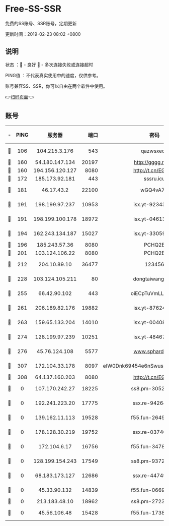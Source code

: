 # Free-SS-SSR

免费的SS账号、SSR账号，定期更新

更新时间：2019-02-23 08:02 +0800

## 说明

状态     ：🙂 - 良好 🙁 - 多次连接失败或连接超时

PING值   ：不代表真实使用中的速度，仅供参考。

账号兼容SS、SSR，你可以自由在两个软件中使用。

👉[扫码页面](https://liesauer.github.io/free-ss-ssr.github.io/)👈

## 账号

|-|PING|服务器|端口|密码|加密方式|区域|
|:----:|:----:|:-----:|-----:|:----:|:----:|:----:|
|🙂|106|104.215.3.176|543|qazwsxedc|aes-256-gcm|JP|
|🙂|160|54.180.147.134|20197|http://gggg.rocks|chacha20|KR|
|🙂|160|194.156.120.127|8080|http://t.cn/EGJIyrl|rc4-md5|RU|
|🙂|172|185.173.92.181|443|sssru.icu|rc4-md5|RU|
|🙂|181|46.17.43.2|22100|wGQ4vA7D|aes-256-gcm|RU|
|🙂|191|198.199.97.237|10953|isx.yt-92343390|aes-256-cfb|US|
|🙂|191|198.199.100.178|18972|isx.yt-04613633|aes-256-cfb|US|
|🙂|194|162.243.134.187|15027|isx.yt-33059042|aes-256-cfb|US|
|🙂|196|185.243.57.36|8080|PCHQ2E|rc4-md5|US|
|🙂|201|103.124.106.22|8080|PCHQ2E|rc4-md5|US|
|🙂|212|204.10.89.10|36477|123456|aes-256-cfb|US|
|🙂|228|103.124.105.211|80|dongtaiwang.com|aes-256-cfb|US|
|🙂|255|66.42.90.102|443|oiECpTuVmLLxk4Ts|aes-256-cfb|US|
|🙂|261|206.189.82.176|19882|isx.yt-87624170|aes-256-cfb|SG|
|🙂|263|159.65.133.204|14010|isx.yt-00408071|aes-256-cfb|SG|
|🙂|274|128.199.97.239|10251|isx.yt-48467952|aes-256-cfb|SG|
|🙂|276|45.76.124.108|5577|www.sphard.com|aes-256-cfb|AU|
|🙂|307|172.104.33.178|8097|eIW0Dnk69454e6nSwuspv9DmS201tQ0D|aes-256-cfb|SG|
|🙂|308|64.137.160.203|8080|http://t.cn/EGJIyrl|rc4-md5|CA|
|🙁|0|107.170.242.27|18225|ss8.pm-30525832|aes-256-cfb|US|
|🙁|0|192.241.223.20|17775|ssx.re-94264903|aes-256-cfb|US|
|🙁|0|139.162.11.113|19528|f55.fun-26491183|aes-256-cfb|SG|
|🙁|0|178.128.30.219|19752|ssx.re-03740090|aes-256-cfb|SG|
|🙁|0|172.104.6.17|16756|f55.fun-34782964|aes-256-cfb|US|
|🙁|0|128.199.154.243|17549|ss8.pm-93722543|aes-256-cfb|SG|
|🙁|0|68.183.173.127|12686|ssx.re-44749299|aes-256-cfb|US|
|🙁|0|45.33.90.132|14839|f55.fun-06699506|aes-256-cfb|US|
|🙁|0|213.183.48.10|18962|ss8.pm-27236881|rc4-md5|RU|
|🙁|0|45.56.106.48|15428|f55.fun-17381628|aes-256-cfb|US|
